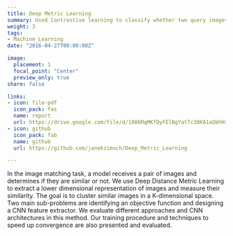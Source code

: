 ```yaml
---
title: Deep Metric Learning
summary: Used Contrastive learning to classify whether two query images are of the same class. 
weight: 3
tags:
- Machine_Learning
date: "2016-04-27T00:00:00Z"

image:
  placement: 1
  focal_point: "Center"
  preview_only: true
share: false

links:
- icon: file-pdf
  icon_pack: fas
  name: report
  url: https://drive.google.com/file/d/1006MqMKfQyFElBgYatTc38KA1aQbhHs3/view
- icon: github
  icon_pack: fab
  name: github
  url: https://github.com/janekzimoch/Deep_Metric_Learning

---
```


In the image matching task, a model receives a pair of images and determines if they are similar or not. We use Deep Distance Metric Learning to extract a lower dimensional representation of images and measure their similarity. The goal is to cluster similar images in a K-dimensional space. Two main sub-problems are identifying an objective function and designing a CNN feature extractor. We evaluate different approaches and CNN architectures in this method. Our training procedure and techniques to speed up convergence are also presented and evaluated.

